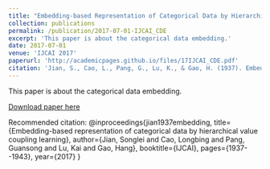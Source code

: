 ```yaml
---
title: "Embedding-based Representation of Categorical Data by Hierarchical Value Coupling Learning"
collection: publications
permalink: /publication/2017-07-01-IJCAI_CDE
excerpt: 'This paper is about the categorical data embedding.'
date: 2017-07-01
venue: 'IJCAI 2017'
paperurl: 'http://academicpages.github.io/files/17IJCAI_CDE.pdf'
citation: 'Jian, S., Cao, L., Pang, G., Lu, K., & Gao, H. (1937). Embedding-based representation of categorical data by hierarchical value coupling learning. In Proc. 7th Int. Joint Conf. Artif. Intell. (pp. 1937-1943).'
---
```

This paper is about the categorical data embedding.

[Download paper here](http://academicpages.github.io/files/17IJCAI_CDE.pdf)

Recommended citation: 
@inproceedings{jian1937embedding,
  title={Embedding-based representation of categorical data by hierarchical value coupling learning},
  author={Jian, Songlei and Cao, Longbing and Pang, Guansong and Lu, Kai and Gao, Hang},
  booktitle={IJCAI},
  pages={1937--1943},
  year={2017}
}
